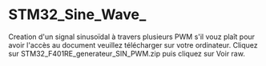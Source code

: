 # STM32_Sine_Wave_
Creation d'un signal sinusoïdal à travers plusieurs PWM s'il vouz plaît pour avoir l'accès au document veuillez télécharger sur votre ordinateur. Cliquez sur STM32_F401RE_generateur_SIN_PWM.zip puis cliquez sur Voir raw.

